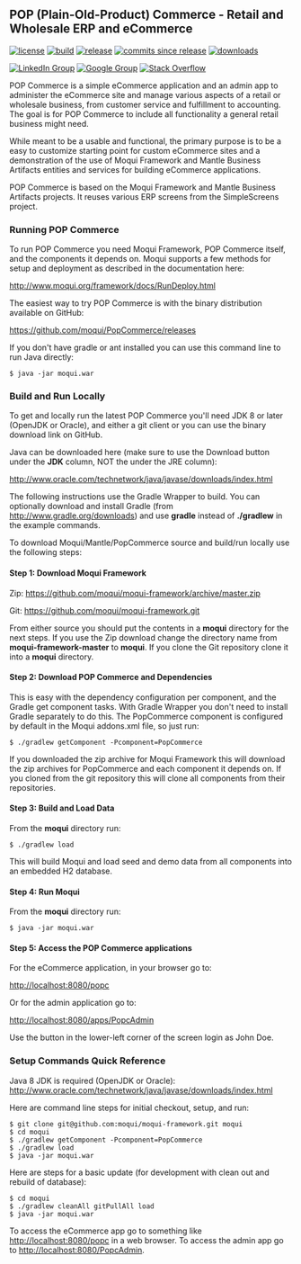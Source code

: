 ## POP (Plain-Old-Product) Commerce - Retail and Wholesale ERP and eCommerce

[![license](http://img.shields.io/badge/license-CC0%201.0%20Universal-blue.svg)](https://github.com/moqui/PopCommerce/blob/master/LICENSE.md)
[![build](https://travis-ci.org/moqui/PopCommerce.svg)](https://travis-ci.org/moqui/PopCommerce)
[![release](http://img.shields.io/github/release/moqui/PopCommerce.svg)](https://github.com/moqui/PopCommerce/releases)
[![commits since release](http://img.shields.io/github/commits-since/moqui/PopCommerce/v2.0.0.svg)](https://github.com/moqui/PopCommerce/commits/master)
[![downloads](http://img.shields.io/github/downloads/moqui/PopCommerce/total.svg)](https://github.com/moqui/PopCommerce/releases)

[![LinkedIn Group](https://img.shields.io/badge/linked%20in%20group-moqui-blue.svg)](https://www.linkedin.com/groups/4640689)
[![Google Group](https://img.shields.io/badge/google%20group-moqui--applications-blue.svg)](https://groups.google.com/d/forum/moqui-applications)
[![Stack Overflow](https://img.shields.io/badge/stack%20overflow-moqui-blue.svg)](http://stackoverflow.com/questions/tagged/moqui)

POP Commerce is a simple eCommerce application and an admin app to administer the eCommerce site and manage various 
aspects of a retail or wholesale business, from customer service and fulfillment to accounting. The goal is for POP 
Commerce to include all functionality a general retail business might need.

While meant to be a usable and functional, the primary purpose is to be a easy to customize starting point for custom 
eCommerce sites and a demonstration of the use of Moqui Framework and Mantle Business Artifacts entities and services 
for building eCommerce applications.

POP Commerce is based on the Moqui Framework and Mantle Business Artifacts projects. It reuses various ERP screens from 
the SimpleScreens project. 

### Running POP Commerce

To run POP Commerce you need Moqui Framework, POP Commerce itself, and the components it depends on. Moqui supports a 
few methods for setup and deployment as described in the documentation here:

<http://www.moqui.org/framework/docs/RunDeploy.html>

The easiest way to try POP Commerce is with the binary distribution available on GitHub:

<https://github.com/moqui/PopCommerce/releases>

If you don't have gradle or ant installed you can use this command line to run Java directly:

    $ java -jar moqui.war

### Build and Run Locally

To get and locally run the latest POP Commerce you'll need JDK 8 or later (OpenJDK or Oracle), and either a git client or you can 
use the binary download link on GitHub.

Java can be downloaded here (make sure to use the Download button under the **JDK** column, NOT the under the JRE column):

<http://www.oracle.com/technetwork/java/javase/downloads/index.html>

The following instructions use the Gradle Wrapper to build. You can optionally download and install Gradle 
(from <http://www.gradle.org/downloads>) and use **gradle** instead of **./gradlew** in the example commands.

To download Moqui/Mantle/PopCommerce source and build/run locally use the following steps:

#### Step 1: Download Moqui Framework

Zip: <https://github.com/moqui/moqui-framework/archive/master.zip>

Git: <https://github.com/moqui/moqui-framework.git>

From either source you should put the contents in a **moqui** directory for the next steps. If you use the Zip download 
change the directory name from **moqui-framework-master** to **moqui**. If you clone the Git repository clone it into 
a **moqui** directory. 

#### Step 2: Download POP Commerce and Dependencies

This is easy with the dependency configuration per component, and the Gradle get component tasks. With Gradle Wrapper 
you don't need to install Gradle separately to do this. The PopCommerce component is configured by default in the Moqui 
addons.xml file, so just run:

    $ ./gradlew getComponent -Pcomponent=PopCommerce

If you downloaded the zip archive for Moqui Framework this will download the zip archives for PopCommerce and each 
component it depends on. If you cloned from the git repository this will clone all components from their repositories. 

#### Step 3: Build and Load Data

From the **moqui** directory run:
 
    $ ./gradlew load

This will build Moqui and load seed and demo data from all components into an embedded H2 database.

#### Step 4: Run Moqui

From the **moqui** directory run:
 
    $ java -jar moqui.war

#### Step 5: Access the POP Commerce applications

For the eCommerce application, in your browser go to:

<http://localhost:8080/popc>

Or for the admin application go to:

<http://localhost:8080/apps/PopcAdmin>

Use the button in the lower-left corner of the screen login as John Doe.

### Setup Commands Quick Reference

Java 8 JDK is required (OpenJDK or Oracle): <http://www.oracle.com/technetwork/java/javase/downloads/index.html>

Here are command line steps for initial checkout, setup, and run:

    $ git clone git@github.com:moqui/moqui-framework.git moqui
    $ cd moqui
    $ ./gradlew getComponent -Pcomponent=PopCommerce
    $ ./gradlew load
    $ java -jar moqui.war

Here are steps for a basic update (for development with clean out and rebuild of database):

    $ cd moqui
    $ ./gradlew cleanAll gitPullAll load
    $ java -jar moqui.war

To access the eCommerce app go to something like <http://localhost:8080/popc> in a web browser. To access the admin app 
go to <http://localhost:8080/PopcAdmin>.
